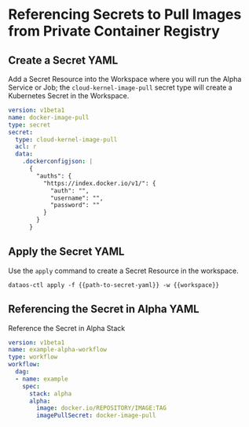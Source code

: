 # Referencing Secrets to Pull Images from Private Container Registry

## Create a Secret YAML

Add a Secret Resource into the Workspace where you will run the Alpha Service or Job; the `cloud-kernel-image-pull` secret type will create a Kubernetes Secret in the Workspace.

```yaml
version: v1beta1
name: docker-image-pull
type: secret
secret:
  type: cloud-kernel-image-pull
  acl: r
  data:
    .dockerconfigjson: |
      {
        "auths": {
          "https://index.docker.io/v1/": {
            "auth": "",
            "username": "",
            "password": ""
          }
        }
      }
```

## Apply the Secret YAML

Use the `apply` command to create a Secret Resource in the workspace.

```shell
dataos-ctl apply -f {{path-to-secret-yaml}} -w {{workspace}}
```

## Referencing the Secret in Alpha YAML

Reference the Secret in Alpha Stack

```yaml
version: v1beta1
name: example-alpha-workflow
type: workflow
workflow:
  dag:
  - name: example
    spec:
      stack: alpha
      alpha:
        image: docker.io/REPOSITORY/IMAGE:TAG
        imagePullSecret: docker-image-pull
```